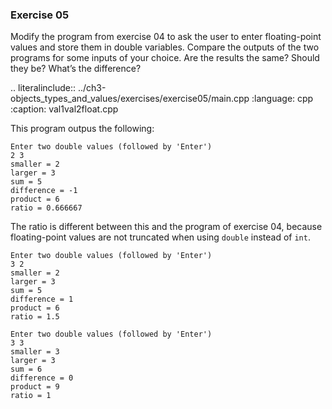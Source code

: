 ### Exercise 05

Modify the program from exercise 04 to ask the user to enter floating-point values and store them in double variables. 
Compare the outputs of the two programs for some inputs of your choice. 
Are the results the same? Should they be? What’s the difference?

.. literalinclude:: ../ch3-objects_types_and_values/exercises/exercise05/main.cpp
   :language: cpp
   :caption: val1val2float.cpp

This program outpus the following:

```
Enter two double values (followed by 'Enter')
2 3
smaller = 2
larger = 3
sum = 5
difference = -1
product = 6
ratio = 0.666667
```

The ratio is different between this and the program of exercise 04, because floating-point values are not truncated when using `double` instead of `int`. 

```
Enter two double values (followed by 'Enter')
3 2
smaller = 2
larger = 3
sum = 5
difference = 1
product = 6
ratio = 1.5
```

```
Enter two double values (followed by 'Enter')
3 3
smaller = 3
larger = 3
sum = 6
difference = 0
product = 9
ratio = 1
```
